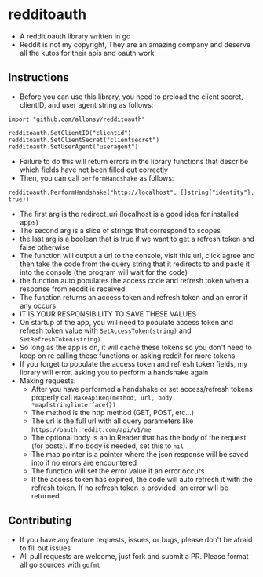 # redditoauth
* A reddit oauth library written in go
* Reddit is not my copyright, They are an amazing company and deserve all the kutos for their apis and oauth work

## Instructions
* Before you can use this library, you need to preload the client secret, clientID, and user agent string as follows:

```
import "github.com/allonsy/redditoauth"

redditoauth.SetClientID("clientid")
redditoauth.SetClientSecret("clientsecret")
redditoauth.SetUserAgent("useragent")
```

* Failure to do this will return errors in the library functions that describe which fields have not been filled out correctly
* Then, you can call `performHandshake` as follows:

```
redditoauth.PerformHandshake("http://localhost", []string{"identity"}, true))
```

  * The first arg is the redirect_uri (localhost is a good idea for installed apps)
  * The second arg is a slice of strings that correspond to scopes
  * the last arg is a boolean that is true if we want to get a refresh token and false otherwise
  * The function will output a url to the console, visit this url, click agree and then take the code from the query string that it redirects to and paste it into the console (the program will wait for the code)
  * the function auto populates the access code and refresh token when a response from reddit is received
  * The function returns an access token and refresh token and an error if any occurs
  * IT IS YOUR RESPONSIBILITY TO SAVE THESE VALUES
  * On startup of the app, you will need to populate access token and refresh token value with `SetAccessToken(string)` and `SetRefreshToken(string)`
  * So long as the app is on, it will cache these tokens so you don't need to keep on re calling these functions or asking reddit for more tokens
  * If you forget to populate the access token and refresh token fields, my library will error, asking you to perform a handshake again
* Making requests:
  * After you have performed a handshake or set access/refresh tokens properly call `MakeApiReq(method, url, body, *map[string]interface{})`
  * The method is the http method (GET, POST, etc...)
  * The url is the full url with all query parameters like `https://oauth.reddit.com/api/v1/me`
  * The optional body is an io.Reader that has the body of the request (for posts). If no body is needed, set this to `nil`
  * The map pointer is a pointer where the json response will be saved into if no errors are encountered
  * The function will set the error value if an error occurs
  * If the access token has expired, the code will auto refresh it with the refresh token. If no refresh token is provided, an error will be returned. 

## Contributing
* If you have any feature requests, issues, or bugs, please don't be afraid to fill out issues
* All pull requests are welcome, just fork and submit a PR. Please format all go sources with `gofmt`
